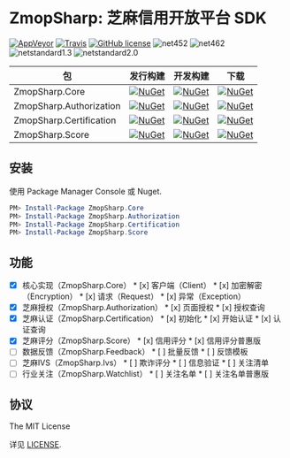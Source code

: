 # ZmopSharp: 芝麻信用开放平台 SDK

[![AppVeyor](https://img.shields.io/appveyor/ci/JoyMoe/zmopsharp.svg)](https://ci.appveyor.com/project/JoyMoe/zmopsharp)
[![Travis](https://img.shields.io/travis/JoyMoe/ZmopSharp.svg)](https://travis-ci.org/JoyMoe/ZmopSharp)
[![GitHub license](https://img.shields.io/badge/license-MIT-blue.svg)](https://raw.githubusercontent.com/JoyMoe/ZmopSharp/master/LICENSE)
![net452](https://img.shields.io/badge/.Net-4.5.2-brightgreen.svg)
![net462](https://img.shields.io/badge/.Net-4.6.2-brightgreen.svg)
![netstandard1.3](https://img.shields.io/badge/.Net-netstandard1.3-brightgreen.svg)
![netstandard2.0](https://img.shields.io/badge/.Net-netstandard2.0-brightgreen.svg)

| 包                       | 发行构建                                     | 开发构建                                     | 下载                                       |
| ----------------------- | ---------------------------------------- | ---------------------------------------- | ---------------------------------------- |
| ZmopSharp.Core          | [![NuGet](https://img.shields.io/nuget/v/ZmopSharp.Core.svg)](https://www.nuget.org/packages/ZmopSharp.Core) | [![NuGet](https://img.shields.io/nuget/vpre/ZmopSharp.Core.svg)](https://www.nuget.org/packages/ZmopSharp.Core/absoluteLatest) | [![NuGet](https://img.shields.io/nuget/dt/ZmopSharp.Core.svg)](https://www.nuget.org/packages/ZmopSharp.Core) |
| ZmopSharp.Authorization | [![NuGet](https://img.shields.io/nuget/v/ZmopSharp.Authorization.svg)](https://www.nuget.org/packages/ZmopSharp.Authorization) | [![NuGet](https://img.shields.io/nuget/vpre/ZmopSharp.Authorization.svg)](https://www.nuget.org/packages/ZmopSharp.Authorization/absoluteLatest) | [![NuGet](https://img.shields.io/nuget/dt/ZmopSharp.Authorization.svg)](https://www.nuget.org/packages/ZmopSharp.Authorization) |
| ZmopSharp.Certification | [![NuGet](https://img.shields.io/nuget/v/ZmopSharp.Certification.svg)](https://www.nuget.org/packages/ZmopSharp.Certification) | [![NuGet](https://img.shields.io/nuget/vpre/ZmopSharp.Certification.svg)](https://www.nuget.org/packages/ZmopSharp.Certification/absoluteLatest) | [![NuGet](https://img.shields.io/nuget/dt/ZmopSharp.Certification.svg)](https://www.nuget.org/packages/ZmopSharp.Certification) |
| ZmopSharp.Score         | [![NuGet](https://img.shields.io/nuget/v/ZmopSharp.Score.svg)](https://www.nuget.org/packages/ZmopSharp.Score) | [![NuGet](https://img.shields.io/nuget/vpre/ZmopSharp.Score.svg)](https://www.nuget.org/packages/ZmopSharp.Score/absoluteLatest) | [![NuGet](https://img.shields.io/nuget/dt/ZmopSharp.Score.svg)](https://www.nuget.org/packages/ZmopSharp.Score) |

## 安装

使用 Package Manager Console 或 Nuget.

```powershell
PM> Install-Package ZmopSharp.Core
PM> Install-Package ZmopSharp.Authorization
PM> Install-Package ZmopSharp.Certification
PM> Install-Package ZmopSharp.Score
```

## 功能

* [x] 核心实现（ZmopSharp.Core）
      * [x] 客户端（Client）
      * [x] 加密解密（Encryption）
      * [x] 请求（Request）
      * [x] 异常（Exception）
* [x] 芝麻授权（ZmopSharp.Authorization）
      * [x] 页面授权
      * [x] 授权查询
* [x] 芝麻认证（ZmopSharp.Certification）
      * [x] 初始化
      * [x] 开始认证
      * [x] 认证查询
* [x] 芝麻评分（ZmopSharp.Score）
      * [x] 信用评分
      * [x] 信用评分普惠版
* [ ] 数据反馈（ZmopSharp.Feedback）
      * [ ] 批量反馈
      * [ ] 反馈模板
* [ ] 芝麻IVS（ZmopSharp.Ivs）
      * [ ] 欺诈评分
      * [ ] 信息验证
      * [ ] 关注清单
* [ ] 行业关注（ZmopSharp.Watchlist）
      * [ ] 关注名单
      * [ ] 关注名单普惠版

## 协议

The MIT License

详见 [LICENSE](LICENSE).
